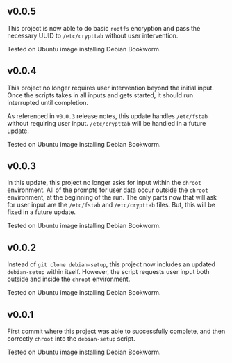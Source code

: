 ## v0.0.5

This project is now able to do basic `rootfs` encryption and pass the necessary UUID to `/etc/crypttab` without user intervention.

Tested on Ubuntu image installing Debian Bookworm.

## v0.0.4

This project no longer requires user intervention beyond the initial input. Once the scripts takes in all inputs and gets started, it should run interrupted until completion.

As referenced in `v0.0.3` release notes, this update handles `/etc/fstab` without requiring user input. `/etc/crypttab` will be handled in a future update.

Tested on Ubuntu image installing Debian Bookworm.

## v0.0.3

In this update, this project no longer asks for input within the `chroot` environment. All of the prompts for user data occur outside the `chroot` environment, at the beginning of the run. The only parts now that will ask for user input are the `/etc/fstab` and `/etc/crypttab` files. But, this will be fixed in a future update.

Tested on Ubuntu image installing Debian Bookworm.

## v0.0.2

Instead of `git clone debian-setup`, this project now includes an updated `debian-setup` within itself. However, the script requests user input both outside and inside the `chroot` environment.

Tested on Ubuntu image installing Debian Bookworm.

## v0.0.1

First commit where this project was able to successfully complete, and then correctly `chroot` into the `debian-setup` script.

Tested on Ubuntu image installing Debian Bookworm.
